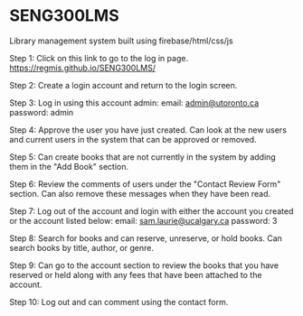 # SENG300LMS
Library management system built using firebase/html/css/js

Step 1: Click on this link to go to the log in page.
https://regmis.github.io/SENG300LMS/

Step 2: Create a login account and return to the login screen.

Step 3: Log in using this account admin:
          email: admin@utoronto.ca
          password: admin

Step 4: Approve the user you have just created. Can look at the new users and
        current users in the system that can be approved or removed.

Step 5: Can create books that are not currently in the system by adding them in
        the "Add Book" section.

Step 6: Review the comments of users under the "Contact Review Form" section.
        Can also remove these messages when they have been read.

Step 7: Log out of the account and login with either the account you created or
        the account listed below:
          email: sam.laurie@ucalgary.ca
          password: 3

Step 8: Search for books and can reserve, unreserve, or hold books.
        Can search books by title, author, or genre.

Step 9: Can go to the account section to review the books that you have reserved
        or held along with any fees that have been attached to the account.

Step 10: Log out and can comment using the contact form.

